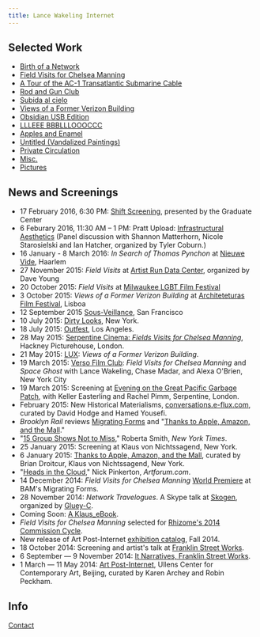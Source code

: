 ```yaml
---
title: Lance Wakeling Internet
---
```


## Selected Work

- [Birth of a Network](http://blog.privatecirculation.com/3-teasers-for-birth-of-a-network/)
- <a href="work/field-visits.html">Field Visits for Chelsea Manning</a>
- <a href="work/tour.html">A Tour of the AC-1 Transatlantic Submarine Cable</a>
- [Rod and Gun Club](/work/rod-and-gun-club.html)
- <a href="work/subida-al-cielo.html">Subida al cielo</a>
- <a href="work/views.html">Views of a Former Verizon Building</a>
- <a href="work/obsidian-edition.html">Obsidian USB Edition</a>
- <a href="http://www.boabooks.com/zines/lance-wakeling/">LLLEEE BBBLLLOOOCCC</a>
- <a href="work/apples.html">Apples and Enamel</a>
- <a href="work/vandalized.html">Untitled (Vandalized Paintings)</a>
- <a href="http://privatecirculation.com/archive.html">Private Circulation</a>
- <a href="work/misc.html">Misc.</a>
- <a href="work/pictures.html">Pictures</a>


## News and Screenings

- 17 February 2016, 6:30 PM: [Shift Screening](http://www.centerforthehumanities.org/programming/field-visits-for-chelsea-manning), presented by the Graduate Center
- 6 Feburary 2016, 11:30 AM – 1 PM: Pratt Upload: [Infrastructural Aesthetics](https://www.pratt.edu/academics/school-of-art/graduate-school-of-art/digital-arts-grad/pratt-upload/) (Panel discussion with Shannon Matterhorn, Nicole Starosielski and Ian Hatcher, organized by Tyler Coburn.)
- 16 January - 8 March 2016: _In Search of Thomas Pynchon_ at [Nieuwe Vide](http://www.nieuwevide.nl/programma/in-search-of-thomas-pynchon), Haarlem
- 27 November 2015: _Field Visits_ at [Artist Run Data Center](http://research.radical-openness.org/2015/?p=681), organized by Dave Young
- 20 October 2015: _Field Visits_ at [Milwaukee LGBT Film Festival](https://uwm.edu/lgbtfilmfestival/event/field-visits-for-chelsea-manning-free/)
- 3 October 2015: _Views of a Former Verizon Building_ at [Architeteturas Film Festival](http://www.arquiteturasfilmfestival.com/2015/), Lisboa
- 12 September 2015 [Sous-Veillance](http://www.othercinema.com/calendar/index.html), San Francisco
- 10 July 2015: [Dirty Looks](http://onlocation.dirtylooksnyc.org/field-visits-for-chelsea-manning/), New York.
- 18 July 2015: [Outfest](http://www.outfest.org/tixSYS/2015/xslguide/eventnote.php?EventNumber=0876&notepg=), Los Angeles.
- 28 May 2015: <a href="http://www.serpentinegalleries.org/exhibitions-events/serpentine-cinema-lance-wakeling">Serpentine Cinema: <em>Fields Visits for Chelsea Manning</em></a>, Hackney Picturehouse, London.
- 21 May 2015: [LUX](http://lux.org.uk/whats-on/events/lux-salon-archaeologies-present-place): _Views of a Former Verizon Building_.
- 19 March 2015: [Verso Film Club](http://www.versobooks.com/events/1085-verso-film-club-field-visits-for-chelsea-manning-and-space-ghost-with-lance-wakeling-chase-madar-and-alexa-o-brien): *Field Visits for Chelsea Manning* and *Space Ghost* with Lance Wakeling, Chase Madar, and Alexa O'Brien, New York City
- 19 March 2015: Screening at [Evening on the Great Pacific Garbage Patch](http://www.serpentinegalleries.org/exhibitions-events/evening-great-pacific-garbage-patch), with Keller Easterling and Rachel Pimm, Serpentine, London.
- February 2015: New Historical Materialisms, [conversations.e-flux.com](http://conversations.e-flux.com/t/new-historical-materialisms/1022), curated by David Hodge and Hamed Yousefi.
- <em>Brooklyn Rail</em> reviews [Migrating Forms](http://www.brooklynrail.org/2015/02/film/plenty-of-causes-for-concern-bams-migrating-forms) and "[Thanks to Apple, Amazon, and the Mall](http://www.brooklynrail.org/2015/02/artseen/thanks-to-apple-amazon-and-the-mall)."
- "<a href="http://www.nytimes.com/2015/01/30/arts/design/art-exhibitions-from-chelsea-to-the-lower-east-side.html" title="">15 Group Shows Not to Miss</a>," Roberta Smith, <em>New York Times</em>.
- 25 January 2015: Screening at Klaus von Nichtssagend, New York.
- 6 January 2015: <a href="http://klausgallery.com/exhibition/thanks-to-apple-amazon-and-the-mall-curated-by-brian-droitcour-2015-01-6/#thanks-to-apple-amazon-and-the-mall-2143">Thanks to Apple, Amazon, and the Mall</a>, curated by Brian Droitcur, Klaus von Nichtssagend, New York.
- "<a href="http://artforum.com/film/id=49431">Heads in the Cloud</a>," Nick Pinkerton, <em>Artforum.com</em>.
- 14 December 2014: <em>Field Visits for Chelsea Manning</em> <a href="http://www.bam.org/film/2014/field-visits-for-chelsea-manning">World Premiere</a> at BAM's Migrating Forms.
- 28 November 2014: <em>Network Travelogues</em>. A Skype talk at <a href="https://www.facebook.com/events/752085441525374/">Skogen</a>, organized by <a href="https://www.facebook.com/pages/Gluey-c/317962588306464">Gluey-C</a>.
- Coming Soon: <a href="http://www.klausgallery.net/ebooks/">A Klaus_eBook</a>.
- <em>Field Visits for Chelsea Manning</em> selected for <a href="http://rhizome.org/editorial/2014/oct/2/2014-2015-program/">Rhizome's 2014 Commission Cycle</a>.
- New release of Art Post-Internet <a href="http://www.post-inter.net/">exhibition catalog</a>, Fall 2014.
- 18 October 2014: Screening and artist's talk at <a href="http://www.franklinstreetworks.org/it-narratives-curator-zanna-gilbert-talks-about-mail-art-and-exhibiting-artist-lance-wakeling-screens-video/">Franklin Street Works</a>.
- 6 September &mdash; 9 November 2014: <a href="http://www.franklinstreetworks.org/it-narratives-the-movement-of-objects-as-information/">It Narratives, Franklin Street Works</a>.
- 1 March &mdash; 11 May 2014: <a href="http://ucca.org.cn/en/exhibition/art-post-internet/">Art Post-Internet</a>, Ullens Center for Contemporary Art, Beijing, curated by Karen Archey and Robin Peckham.


## Info

[Contact](/pages/contact.html)
